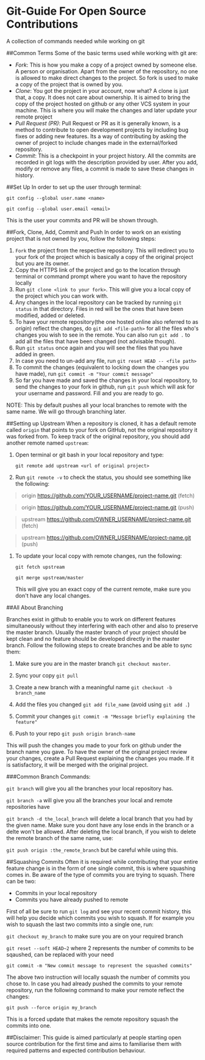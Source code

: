 # Git-Guide For Open Source Contributions

A collection of commands needed while working on git

##Common Terms
Some of the basic terms used while working with git are:
* *Fork*: This is how you make a copy of a project owned by someone else. A person or organisation. Apart from the owner of the repository, no one is allowed to make direct changes to the project. So fork is used to make a copy of the project that is owned by you.
* *Clone*: You got the project in your account, now what? A clone is just that, a copy. It does not care about ownership. It is aimed to bring the copy of the project hosted on github or any other VCS system in your machine. This is where you will make the changes and later update your remote project
* *Pull Request (PR)*: Pull Request or PR as it is generally known, is a method to contribute to open development projects by including bug fixes or adding new features. Its a way of contributing by asking the owner of project to include changes made in the external/forked repository.
* *Commit*: This is a checkpoint in your project history. All the commits are recorded in git logs with the description provided by user. After you add, modify or remove any files, a commit is made to save these changes in history.


##Set Up
In order to set up the user through terminal:

`git config --global user.name <name>` 

`git config --global user.email <email>` 

This is the user your commits and PR will be shown through.

##Fork, Clone, Add, Commit and Push
In order to work on an existing project that is not owned by you, follow the following steps:

1. `Fork` the project from the respective repository. This will redirect you to your fork of the project which is basically a copy of the original project but you are its owner.
2. Copy the HTTPS link of the project and go to the location through terminal or command prompt where you want to have the repository locally
3. Run `git clone <link to your fork>`. This will give you a local copy of the project which you can work with.
4. Any changes in the local repository can be tracked by running `git status` in that directory. Files in red will be the ones that have been modified, added or deleted.
5. To have your remote repository(the one hosted online also referred to as *origin*) reflect the changes, do 
`git add <file-path>` for all the files who's changes you wish to see in the remote. You can also run `git add .` to add all the files that have been changed (not advisable though).
6. Run `git status` once again and you will see the files that you have added in green.
7. In case you need to un-add any file, run `git reset HEAD -- <file path>`
8. To commit the changes (equivalent to locking down the changes you have made), run `git commit -m "Your commit message"`
9. So far you have made and saved the changes in your local repository, to send the changes to your fork in github, run
`git push` which will ask for your username and password. Fill and you are ready to go. 

  NOTE: This by default pushes all your local branches to remote with the same name. We will go through branching later.


##Setting up Upstream
When a repository is cloned, it has a default remote called `origin` that points to your fork on GitHub, not the original repository it was forked from. To keep track of the original repository, you should add another remote named `upstream`:

1. Open terminal or git bash in your local repository and type:

   `git remote add upstream <url of original project>`
  
1. Run `git remote -v` to check the status, you should see something like the following:

  > origin    https://github.com/YOUR_USERNAME/project-name.git (fetch)
  
  > origin    https://github.com/YOUR_USERNAME/project-name.git (push)
  
  > upstream  https://github.com/OWNER_USERNAME/project-name.git (fetch)
  
  > upstream  https://github.com/OWNER_USERNAME/project-name.git (push)

1. To update your local copy with remote changes, run the following:

   `git fetch upstream`

   `git merge upstream/master`

   This will give you an exact copy of the current remote, make sure you don't have any local changes.


##All About Branching

Branches exist in github to enable you to work on different features simultaneously without they interfering with each other and also to preserve the master branch. Usually the master branch of your project should be kept clean and no feature should be developed directly in the master branch.  Follow the following steps to create branches and be able to sync them:

1. Make sure you are in the master branch `git checkout master`.

2. Sync your copy `git pull`

3. Create a new branch with a meaningful name `git checkout -b branch_name`

4. Add the files you changed `git add file_name` (avoid using `git add .`)

5. Commit your changes `git commit -m "Message briefly explaining the feature"`

6. Push to your repo `git push origin branch-name`

This will push the changes you made to your fork on github under the branch name you gave. To have the owner of the original project review your changes, create a Pull Request explaining the changes you made. If it is satisfactory, it will be merged with the original project.

###Common Branch Commands:

  `git branch` will give you all the branches your local repository has.

  `git branch -a` will give you all the branches your local and remote repositories have

  `git branch -d the_local_branch` will delete a local branch that you had by the given name. Make sure you dont have any lose    ends in the branch or a delte won't be allowed.
   After deleting the local branch, if you wish to delete the remote branch of the same name, use:

  `git push origin :the_remote_branch` but be careful while using this.
  
##Squashing Commits
Often it is required while contributing that your entire feature change is in the form of one single commit, this is where squashing comes in. Be aware of the type of commits you are trying to squash. There can be two:
* Commits in your local repository
* Commits you have already pushed to remote

First of all be sure to run `git log` and see your recent commit history, this will help you decide which commits you wish to squash.
If for example you wish to squash the last two commits into a single one, run:

`git checkout my_branch` to make sure you are on your required branch

`git reset --soft HEAD~2` where 2 represents the number of commits to be sqaushed, can be replaced with your need

`git commit -m "New commit message to represent the squashed commits"` 

The above two instruction will locally squash the number of commits you chose to. In case you had already pushed the commits to your remote repository, run the following command to make your remote reflect the changes:

`git push --force origin my_branch` 

This is a forced update that makes the remote repository squash the commits into one.

##Disclaimer:
This guide is aimed particularly at people starting open source contribution for the first time and aims to familiarise them with required patterns and expected contribution behaviour.
